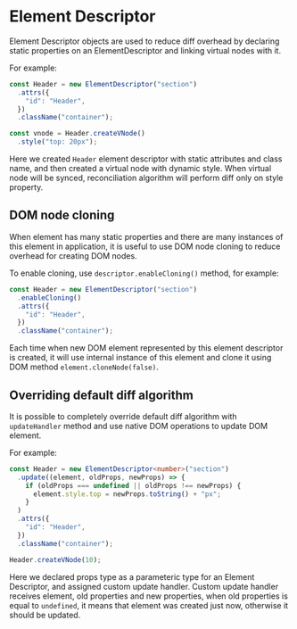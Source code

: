 # Element Descriptor

Element Descriptor objects are used to reduce diff overhead by declaring static properties on an ElementDescriptor and
linking virtual nodes with it.

For example:

```ts
const Header = new ElementDescriptor("section")
  .attrs({
    "id": "Header",
  })
  .className("container");

const vnode = Header.createVNode()
  .style("top: 20px");
```

Here we created `Header` element descriptor with static attributes and class name, and then created a virtual node with
dynamic style. When virtual node will be synced, reconciliation algorithm will perform diff only on style property.

## DOM node cloning

When element has many static properties and there are many instances of this element in application, it is useful to
use DOM node cloning to reduce overhead for creating DOM nodes.

To enable cloning, use `descriptor.enableCloning()` method, for example:

```ts
const Header = new ElementDescriptor("section")
  .enableCloning()
  .attrs({
    "id": "Header",
  })
  .className("container");
```

Each time when new DOM element represented by this element descriptor is created, it will use internal instance of this
element and clone it using DOM method `element.cloneNode(false)`.

## Overriding default diff algorithm

It is possible to completely override default diff algorithm with `updateHandler` method and use native DOM operations
to update DOM element.

For example:

```ts
const Header = new ElementDescriptor<number>("section")
  .update((element, oldProps, newProps) => {
    if (oldProps === undefined || oldProps !== newProps) {
      element.style.top = newProps.toString() + "px";
    }
  )
  .attrs({
    "id": "Header",
  })
  .className("container");

Header.createVNode(10);
```

Here we declared props type as a parameteric type for an Element Descriptor, and assigned custom update handler. Custom
update handler receives element, old properties and new properties, when old properties is equal to `undefined`, it
means that element was created just now, otherwise it should be updated.
